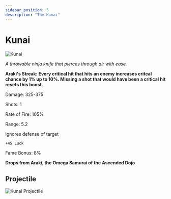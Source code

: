 ```yaml
---
sidebar_position: 5
description: "The Kunai"
---
```


# Kunai

![Kunai](https://vwiki.valorserver.com/api/item/picture/kunai)

<i>A throwable ninja knife that pierces through air with ease.</i>

**Araki's Streak: Every critical hit that hits an enemy increases critcal chance by 1% up to 10%. Missing a shot that would have been a critical hit resets this boost.**

Damage: 325-375

Shots: 1

Rate of Fire: 105%

Range: 5.2

Ignores defense of target

    +45 Luck
    
Fame Bonus: 8%

**Drops from Araki, the Omega Samurai of the Ascended Dojo**

## Projectile

![Kunai Projectile](https://cdn.discordapp.com/attachments/1160376179996496013/1170947261216329758/kunai.gif?ex=6592439e&is=657fce9e&hm=54352046c354a26b3ecceec68989a3a8fbf3fd3d6d08ecf78762df5d958740e8&)
